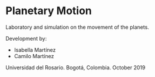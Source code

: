# Planetary Motion

Laboratory and simulation on the movement of the planets.

Development by:
* Isabella Martínez
* Camilo Martínez

Universidad del Rosario.
Bogotá, Colombia.
October 2019


